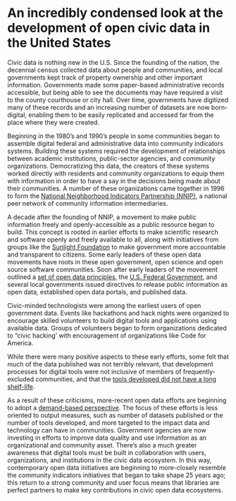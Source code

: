 # An incredibly condensed look at the development of open civic data in the United States

Civic data is nothing new in the U.S. Since the founding of the nation, the decennial census collected data about people and communities, and local governments kept track of property ownership and other important information. Governments made some paper-based administrative records accessible, but being able to see the documents may have  required a visit to the county courthouse or city hall. Over time, governments have digitized many of these records and an increasing number of datasets are now born-digital, enabling them to be easily replicated and accessed far from the place where they were created.

Beginning in the 1980’s and 1990’s people in some communities began to assemble digital federal and administrative data into community indicators systems. Building these systems  required the development of relationships between academic institutions, public-sector agencies, and community organizations. Democratizing this data, the creators of these systems worked directly with residents and community organizations to equip them with information in order to have a say in the decisions being made about their communities. A number of these organizations came together in 1996 to form the [National Neighborhood Indicators Partnership \(NNIP\)](https://www.neighborhoodindicators.org/), a national peer network of community information intermediaries.

A decade after the founding of NNIP, a movement to make public information freely and openly-accessible as a public resource began to build. This concept is rooted in earlier efforts to make scientific research and software openly and freely available to all, along with initiatives from groups like the [Sunlight Foundation](https://sunlightfoundation.com/) to make government more accountable and transparent to citizens. Some early leaders of these open data movements have roots in these open government, open science and open source software communities. Soon after early leaders of the movement outlined a [set of open data principles](https://opengovdata.org/), the [U.S. Federal Government](https://obamawhitehouse.archives.gov/the-press-office/transparency-and-open-government), and several local governments issued directives to release public information as open data, established open data portals, and published data.

Civic-minded technologists were among the earliest users of open government data. Events like hackathons and hack nights were organized to encourage skilled volunteers to build digital tools and applications using available data. Groups of volunteers began to form organizations dedicated to “civic hacking’ with encouragement of organizations like Code for America.

While there were many positive aspects to these early efforts, some felt that much of the data published was not terribly relevant, that development processes for digital tools were not inclusive of members of frequently-excluded communities, and that the [tools developed did not have a long shelf-life](http://radar.oreilly.com/2011/08/app-contests-sustainability-usability.html).

As a result of these criticisms, more-recent open data efforts are beginning to adopt a [demand-based perspective](https://sunlightfoundation.com/policy/open-cities/tactical-data-engagement/). The focus of these efforts is less oriented to output measures, such as number of datasets published or the number of tools developed, and more targeted to the impact data and technology can have in communities. Government agencies are now investing in efforts to improve data quality and use information as an organizational and community asset. There’s also a much greater awareness that digital tools must be built in collaboration with users, organizations, and institutions in the civic data ecosystem. In this way, contemporary open data initiatives are beginning to more-closely resemble the community indicators initiatives that began to take shape 25 years ago; this return to a strong community and user focus means that libraries are perfect partners to make key contributions in civic open data ecosystems.

